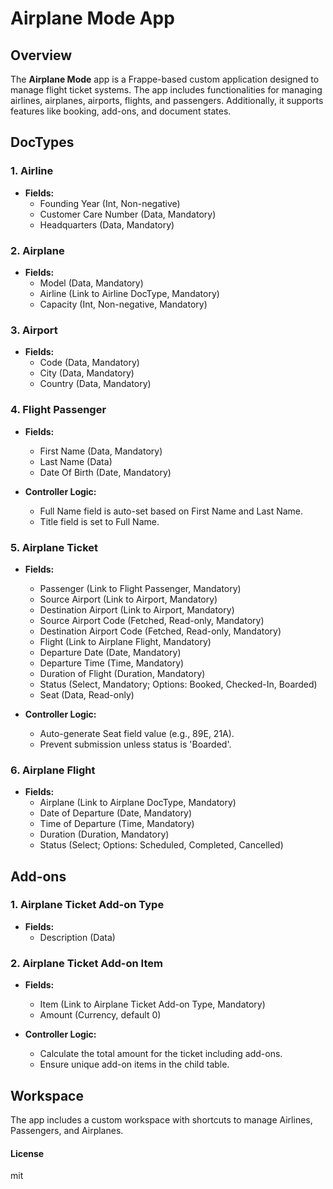 # Airplane Mode App

## Overview

The **Airplane Mode** app is a Frappe-based custom application designed to manage flight ticket systems. The app includes functionalities for managing airlines, airplanes, airports, flights, and passengers. Additionally, it supports features like booking, add-ons, and document states.

## DocTypes

### 1. Airline

- **Fields:**
  - Founding Year (Int, Non-negative)
  - Customer Care Number (Data, Mandatory)
  - Headquarters (Data, Mandatory)

### 2. Airplane

- **Fields:**
  - Model (Data, Mandatory)
  - Airline (Link to Airline DocType, Mandatory)
  - Capacity (Int, Non-negative, Mandatory)

### 3. Airport

- **Fields:**
  - Code (Data, Mandatory)
  - City (Data, Mandatory)
  - Country (Data, Mandatory)

### 4. Flight Passenger

- **Fields:**
  - First Name (Data, Mandatory)
  - Last Name (Data)
  - Date Of Birth (Date, Mandatory)

- **Controller Logic:**
  - Full Name field is auto-set based on First Name and Last Name.
  - Title field is set to Full Name.

### 5. Airplane Ticket

- **Fields:**
  - Passenger (Link to Flight Passenger, Mandatory)
  - Source Airport (Link to Airport, Mandatory)
  - Destination Airport (Link to Airport, Mandatory)
  - Source Airport Code (Fetched, Read-only, Mandatory)
  - Destination Airport Code (Fetched, Read-only, Mandatory)
  - Flight (Link to Airplane Flight, Mandatory)
  - Departure Date (Date, Mandatory)
  - Departure Time (Time, Mandatory)
  - Duration of Flight (Duration, Mandatory)
  - Status (Select, Mandatory; Options: Booked, Checked-In, Boarded)
  - Seat (Data, Read-only)

- **Controller Logic:**
  - Auto-generate Seat field value (e.g., 89E, 21A).
  - Prevent submission unless status is 'Boarded'.

### 6. Airplane Flight

- **Fields:**
  - Airplane (Link to Airplane DocType, Mandatory)
  - Date of Departure (Date, Mandatory)
  - Time of Departure (Time, Mandatory)
  - Duration (Duration, Mandatory)
  - Status (Select; Options: Scheduled, Completed, Cancelled)

## Add-ons

### 1. Airplane Ticket Add-on Type

- **Fields:**
  - Description (Data)

### 2. Airplane Ticket Add-on Item

- **Fields:**
  - Item (Link to Airplane Ticket Add-on Type, Mandatory)
  - Amount (Currency, default 0)

- **Controller Logic:**
  - Calculate the total amount for the ticket including add-ons.
  - Ensure unique add-on items in the child table.

## Workspace

The app includes a custom workspace with shortcuts to manage Airlines, Passengers, and Airplanes.
#### License

mit